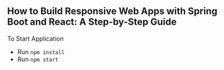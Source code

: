 ## How to Build Responsive Web Apps with Spring Boot and React: A Step-by-Step Guide

To Start Application

- Run `npm install`
- Run `npm start`
